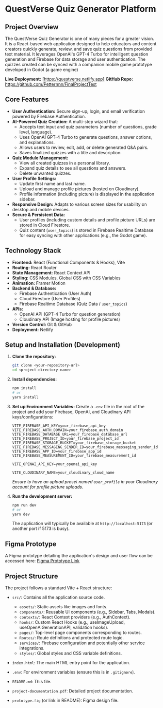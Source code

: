 # QuestVerse Quiz Generator Platform

## Project Overview

The QuestVerse Quiz Generator is one of many pieces for a greater vision. It is a React-based web application designed to help educators and content creators quickly generate, review, and save quiz questions from provided text material. It leverages OpenAI's GPT-4 Turbo for intelligent question generation and Firebase for data storage and user authentication. The quizzes created can be synced with a companion mobile game prototype developed in Godot (a game engine)

**Live Deployment:** [https://questverse.netlify.app]
**GitHub Repo:** https://github.com/Petternnn/FinalProjectTest
## Core Features

*   **User Authentication:** Secure sign-up, login, and email verification powered by Firebase Authentication.
*   **AI-Powered Quiz Creation:** A multi-step wizard that:
    *   Accepts text input and quiz parameters (number of questions, grade level, language).
    *   Uses OpenAI GPT-4 Turbo to generate questions, answer options, and explanations.
    *   Allows users to review, edit, add, or delete generated Q&A pairs.
    *   Saves finalized quizzes with a title and description.
*   **Quiz Module Management:**
    *   View all created quizzes in a personal library.
    *   Expand quiz details to see all questions and answers.
    *   Delete unwanted quizzes.
*   **User Profile Settings:**
    *   Update first name and last name.
    *   Upload and manage profile pictures (hosted on Cloudinary).
    *   Profile information (including picture) is displayed in the application sidebar.
*   **Responsive Design:** Adapts to various screen sizes for usability on desktop and mobile devices.
*   **Secure & Persistent Data:**
    *   User profiles (including custom details and profile picture URLs) are stored in Cloud Firestore.
    *   Quiz content (`user_topics`) is stored in Firebase Realtime Database for easy syncing with other applications (e.g., the Godot game).

## Technology Stack

*   **Frontend:** React (Functional Components & Hooks), Vite
*   **Routing:** React Router
*   **State Management:** React Context API
*   **Styling:** CSS Modules, Global CSS with CSS Variables
*   **Animation:** Framer Motion
*   **Backend & Database:**
    *   Firebase Authentication (User Auth)
    *   Cloud Firestore (User Profiles)
    *   Firebase Realtime Database (Quiz Data / `user_topics`)
*   **APIs:**
    *   OpenAI API (GPT-4 Turbo for question generation)
    *   Cloudinary API (Image hosting for profile pictures)
*   **Version Control:** Git & GitHub
*   **Deployment:** Netlify


## Setup and Installation (Development)

1.  **Clone the repository:**
    ```bash
    git clone <your-repository-url>
    cd <project-directory-name>
    ```
2.  **Install dependencies:**
    ```bash
    npm install
    # or
    yarn install
    ```
3.  **Set up Environment Variables:**
    Create a `.env` file in the root of the project and add your Firebase, OpenAI, and Cloudinary API keys/configurations:
    ```env
    VITE_FIREBASE_API_KEY=your_firebase_api_key
    VITE_FIREBASE_AUTH_DOMAIN=your_firebase_auth_domain
    VITE_FIREBASE_DATABASE_URL=your_firebase_database_url
    VITE_FIREBASE_PROJECT_ID=your_firebase_project_id
    VITE_FIREBASE_STORAGE_BUCKET=your_firebase_storage_bucket
    VITE_FIREBASE_MESSAGING_SENDER_ID=your_firebase_messaging_sender_id
    VITE_FIREBASE_APP_ID=your_firebase_app_id
    VITE_FIREBASE_MEASUREMENT_ID=your_firebase_measurement_id

    VITE_OPENAI_API_KEY=your_openai_api_key

    VITE_CLOUDINARY_NAME=your_cloudinary_cloud_name
    ```
    *Ensure to have an upload preset named `user_profile` in your Cloudinary account for profile picture uploads.*

4.  **Run the development server:**
    ```bash
    npm run dev
    # or
    yarn dev
    ```
    The application will typically be available at `http://localhost:5173` (or another port if 5173 is busy).

## Figma Prototype

A Figma prototype detailing the application's design and user flow can be accessed here:
[Figma Prototype Link](https://www.figma.com/proto/Q9Ja8G9iPj1BWTckg94C97/FrontEnd-FinalProject-2025?page-id=0%3A1&node-id=1-31&viewport=326%2C411%2C0.13&t=gtnr8DOhXD7fmq3z-1&scaling=min-zoom&content-scaling=fixed&starting-point-node-id=1%3A31)

## Project Structure

The project follows a standard Vite + React structure:

*   `src/`: Contains all the application source code.
    *   `assets/`: Static assets like images and fonts.
    *   `components/`: Reusable UI components (e.g., Sidebar, Tabs, Modals).
    *   `contexts/`: React Context providers (e.g., AuthContext).
    *   `hooks/`: Custom React Hooks (e.g., useImageUpload, useOpenAiGenerationAPI, validation hooks).
    *   `pages/`: Top-level page components corresponding to routes.
    *   `Routes/`: Route definitions and protected route logic.
    *   `services/`: Firebase configuration and potentially other service integrations.
    *   `styles/`: Global styles and CSS variable definitions.

*   `index.html`: The main HTML entry point for the application.
*   `.env`: For environment variables (ensure this is in `.gitignore`).
*   `README.md`: This file.
*   `project-documentation.pdf`: Detailed project documentation.
*   `prototype.fig` (or link in README): Figma design file.
